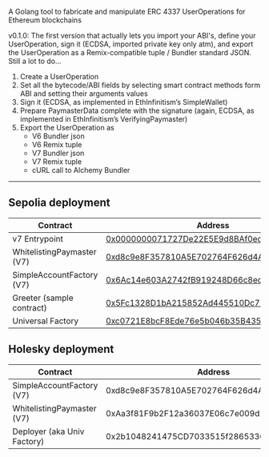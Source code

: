 A Golang tool to fabricate and manipulate ERC 4337 UserOperations for Ethereum blockchains

v0.1.0:  The first version that actually lets you import your ABI's, define your UserOperation, sign it (ECDSA, imported private key only atm), and export the UserOperation as a Remix-compatible tuple / Bundler standard JSON.
Still a lot to do...

1. Create a UserOperation
2. Set all the bytecode/ABI fields by selecting smart contract methods form ABI and setting their arguments values
3. Sign it (ECDSA, as implemented in EthInfinitism’s SimpleWallet)
4. Prepare PaymasterData complete with the signature (again, ECDSA, as implemented in EthInfinitism’s VerifyingPaymaster)
5. Export the UserOperation as 
    - V6 Bundler json
    - V6 Remix tuple
    - V7 Bundler json
    - V7 Remix tuple
    - cURL call to Alchemy Bundler

---

## Sepolia deployment

Contract | Address
------------- | -------------
v7 Entrypoint | [0x0000000071727De22E5E9d8BAf0edAc6f37da032](https://sepolia.etherscan.io/address/0x0000000071727De22E5E9d8BAf0edAc6f37da032)
WhitelistingPaymaster (V7) | [0xd8c9e8F357810A5E702764F626d4A380Ca462FB1](https://sepolia.etherscan.io/address/0xd8c9e8F357810A5E702764F626d4A380Ca462FB1)
SimpleAccountFactory (V7) | [0x6Ac14e603A2742fB919248D66c8ecB05D8Aec1e9](https://sepolia.etherscan.io/address/0x6Ac14e603A2742fB919248D66c8ecB05D8Aec1e9)
Greeter (sample contract) | [0x5Fc1328D1bA215852Ad445510Dc72fFB29718C33](https://sepolia.etherscan.io/address/0x5Fc1328D1bA215852Ad445510Dc72fFB29718C33)
Universal Factory | [0xc0721E8bcF8Ede76e5b046b35B435B3C2B3303b9](https://sepolia.etherscan.io/address/0xc0721E8bcF8Ede76e5b046b35B435B3C2B3303b9) 

## Holesky deployment

Contract | Address
------------- | -------------
SimpleAccountFactory (V7) | 0xd8c9e8F357810A5E702764F626d4A380Ca462FB1
WhitelistingPaymaster (V7) | 0xAa3f81F9b2F12a36037E06c7e009d282546B6249
Deployer (aka Univ Factory) | 0x2b1048241475CD7033515f28653362202467953a

